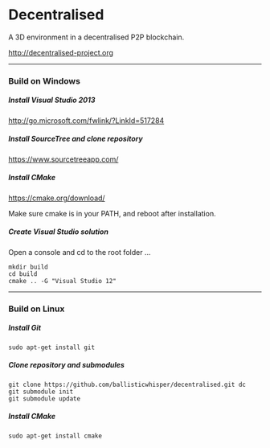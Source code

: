 # Decentralised
A 3D environment in a decentralised P2P blockchain.

http://decentralised-project.org

----

### Build on Windows

##### Install Visual Studio 2013

http://go.microsoft.com/fwlink/?LinkId=517284

##### Install SourceTree and clone repository

https://www.sourcetreeapp.com/

##### Install CMake

https://cmake.org/download/

Make sure cmake is in your PATH, and reboot after installation.

##### Create Visual Studio solution

Open a console and cd to the root folder ...

```
mkdir build
cd build
cmake .. -G "Visual Studio 12"
```

----

### Build on Linux

##### Install Git

```
sudo apt-get install git
```

##### Clone repository and submodules

```
git clone https://github.com/ballisticwhisper/decentralised.git dc
git submodule init
git submodule update
```

##### Install CMake

```
sudo apt-get install cmake
```

